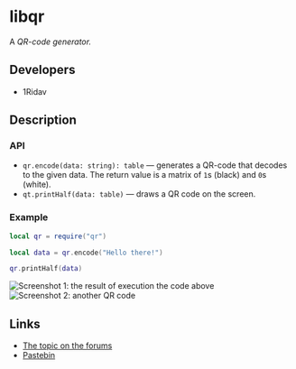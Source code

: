 # libqr
A *QR-code generator.*

## Developers
* 1Ridav

## Description

### API
* `qr.encode(data: string): table` — generates a QR-code that decodes to the
  given data. The return value is a matrix of `1`s (black) and `0`s (white).
* `qt.printHalf(data: table)` — draws a QR code on the screen.

### Example
```lua
local qr = require("qr")

local data = qr.encode("Hello there!")

qr.printHalf(data)
```

![Screenshot 1: the result of execution the code above](http://i.imgur.com/WQzGpKS.png)
![Screenshot 2: another QR code](http://i.imgur.com/gDTifCk.png)

## Links
* [The topic on the forums](http://computercraft.ru/topic/878-)
* [Pastebin](http://pastebin.com/Cgf1x9G1)
